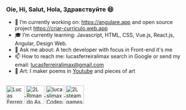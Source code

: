 ### Oie, Hi, Salut, Hola, Здравствуйте 😄

- 💼 I’m currently working on: https://angulare.app and open source project https://criar-curriculo.web.app
- 🎓 I’m currently learning: Javascript, HTML, CSS, Vue.js, React.js, Angular, Design Web.
- 💬 Ask me about: A tech developer with focus in Front-end it's me
- 📫 How to reach me: lucasferreiralimax search in Google or send my email: lucasferreiralimax@gmail.com
- 🎨 Art: I maker poems in [Youtube](https://www.youtube.com/channel/UCxvF9bQs3PAasQJoNfeX-og) and pieces of art

<br>

<a href="https://www.linkedin.com/in/lucasferreiralimax/" target="_blank">
  <img align="center" alt="Lucas Ferreira de Lima LinkdeIN" width="50px" src="https://www.flaticon.com/svg/static/icons/svg/174/174857.svg" />
</a>
<a href="https://www.youtube.com/channel/UCxvF9bQs3PAasQJoNfeX-og" target="_blank">
  <img align="center" alt="2L Rimando As Poesias Youtube" width="50px" src="https://www.flaticon.com/svg/static/icons/svg/1384/1384060.svg" />
</a>
<a href="https://codepen.io/lucaslimax" target="_blank">
  <img align="center" alt="lucaslimax Codepen" width="50px" src="https://www.flaticon.com/svg/static/icons/svg/2111/2111351.svg" />
</a>
<a href="https://steamcommunity.com/id/lucaslima1337" target="_blank">
  <img align="center" alt="2L steam games" width="50px" src="https://upload.wikimedia.org/wikipedia/commons/c/c1/Steam_Logo.png" />
</a>
